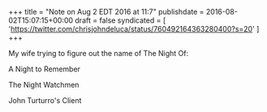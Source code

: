 +++
title = "Note on Aug 2 EDT 2016 at 11:7"
publishdate = 2016-08-02T15:07:15+00:00
draft = false
syndicated = [ 'https://twitter.com/chrisjohndeluca/status/760492164363280400?s=20' ]
+++

My wife trying to figure out the name of The Night Of:

A Night to Remember

The Night Watchmen

John Turturro's Client
